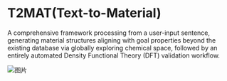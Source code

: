 # T2MAT(Text-to-Material)

  A comprehensive framework processing from a user-input sentence, generating material structures aligning with goal properties beyond the existing database via globally exploring chemical space, followed by an entirely automated Density Functional Theory (DFT) validation workflow.
  
![图片](https://github.com/szl666/T2MAT/assets/44625390/d5949dce-34d3-481f-9f39-eac0ce534625)
